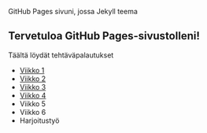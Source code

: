 GitHub Pages sivuni, jossa Jekyll teema
## Tervetuloa GitHub Pages-sivustolleni!
Täältä löydät tehtäväpalautukset
- [Viikko 1](viikko1.html)
- [Viikko 2](viikko2.md)
- [Viikko 3](vko3/index.html)
- [Viikko 4](vko4/index.html)
- Viikko 5
- Viikko 6
- Harjoitustyö
